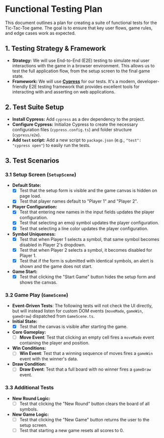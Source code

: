# Functional Testing Plan

This document outlines a plan for creating a suite of functional tests for the Tic-Tac-Toe game. The goal is to ensure that key user flows, game rules, and edge cases work as expected.

## 1. Testing Strategy & Framework

-   **Strategy:** We will use End-to-End (E2E) testing to simulate real user interactions with the game in a browser environment. This allows us to test the full application flow, from the setup screen to the final game state.
-   **Framework:** We will use [**Cypress**](https://www.cypress.io/) for our tests. It's a modern, developer-friendly E2E testing framework that provides excellent tools for interacting with and asserting on web applications.

## 2. Test Suite Setup

-   **Install Cypress:** Add `cypress` as a dev dependency to the project.
-   **Configure Cypress:** Initialize Cypress to create the necessary configuration files (`cypress.config.ts`) and folder structure (`cypress/e2e`).
-   **Add `test` script:** Add a new script to `package.json` (e.g., `"test": "cypress open"`) to easily run the tests.

## 3. Test Scenarios

### 3.1 Setup Screen (`SetupScene`)

-   **Default State:**
    -   [X] Test that the setup form is visible and the game canvas is hidden on page load.
    -   [X] Test that player names default to "Player 1" and "Player 2".
-   **Player Configuration:**
    -   [X] Test that entering new names in the input fields updates the player configuration.
    -   [X] Test that selecting an emoji symbol updates the player configuration.
    -   [X] Test that selecting a line color updates the player configuration.
-   **Symbol Uniqueness:**
    -   [X] Test that when Player 1 selects a symbol, that same symbol becomes disabled in Player 2's dropdown.
    -   [X] Test that when Player 2 selects a symbol, it becomes disabled for Player 1.
    -   [X] Test that if the form is submitted with identical symbols, an alert is shown and the game does not start.
-   **Game Start:**
    -   [X] Test that clicking the "Start Game" button hides the setup form and shows the canvas.

### 3.2 Game Play (`GameScene`)

-   **Event-Driven Tests**: The following tests will not check the UI directly, but will instead listen for custom DOM events (`moveMade`, `gameWin`, `gameDraw`) dispatched from `GameScene.ts`.
-   **Initial State:**
    -   [X] Test that the canvas is visible after starting the game.
-   **Core Gameplay:**
    -   [ ] **Move Event**: Test that clicking an empty cell fires a `moveMade` event containing the player and position.
-   **Win Conditions:**
    -   [ ] **Win Event**: Test that a winning sequence of moves fires a `gameWin` event with the winner's data.
-   **Draw Condition:**
    -   [ ] **Draw Event**: Test that a full board with no winner fires a `gameDraw` event.

### 3.3 Additional Tests

-   **New Round Logic:**
    -   [ ] Test that clicking the "New Round" button clears the board of all symbols.
-   **New Game Logic:**
    -   [ ] Test that clicking the "New Game" button returns the user to the setup screen.
    -   [ ] Test that starting a new game resets all scores to 0. 